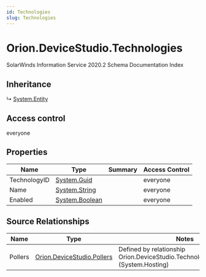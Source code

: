 ```yaml
---
id: Technologies
slug: Technologies
---
```


# Orion.DeviceStudio.Technologies

SolarWinds Information Service 2020.2 Schema Documentation Index

## Inheritance

↳ [System.Entity](./../System/Entity)

## Access control

everyone

## Properties

| Name | Type | Summary | Access Control |
| ------ | ------ | ------ | ------ |
| TechnologyID | [System.Guid](https://docs.microsoft.com/en-us/dotnet/api/system.guid) |  | everyone |
| Name | [System.String](https://docs.microsoft.com/en-us/dotnet/api/system.string) |  | everyone |
| Enabled | [System.Boolean](https://docs.microsoft.com/en-us/dotnet/api/system.boolean) |  | everyone |

## Source Relationships

| Name | Type | Notes |
| ------ | ------ | ------ |
| Pollers | [Orion.DeviceStudio.Pollers](./../Orion.DeviceStudio/Pollers) | Defined by relationship Orion.DeviceStudio.TechnologiesHostsPollers (System.Hosting) |

